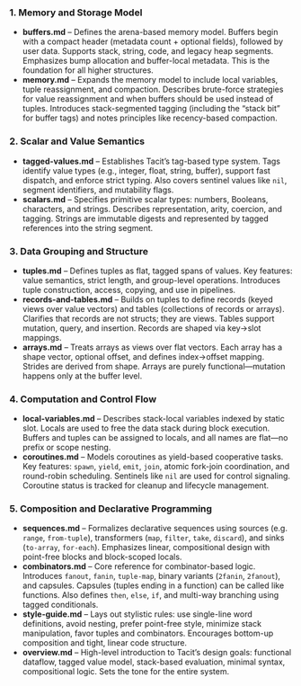 ### 1. **Memory and Storage Model**

* **buffers.md** – Defines the arena-based memory model. Buffers begin with a compact header (metadata count + optional fields), followed by user data. Supports stack, string, code, and legacy heap segments. Emphasizes bump allocation and buffer-local metadata. This is the foundation for all higher structures.
* **memory.md** – Expands the memory model to include local variables, tuple reassignment, and compaction. Describes brute-force strategies for value reassignment and when buffers should be used instead of tuples. Introduces stack-segmented tagging (including the “stack bit” for buffer tags) and notes principles like recency-based compaction.

### 2. **Scalar and Value Semantics**

* **tagged-values.md** – Establishes Tacit’s tag-based type system. Tags identify value types (e.g., integer, float, string, buffer), support fast dispatch, and enforce strict typing. Also covers sentinel values like `nil`, segment identifiers, and mutability flags.
* **scalars.md** – Specifies primitive scalar types: numbers, Booleans, characters, and strings. Describes representation, arity, coercion, and tagging. Strings are immutable digests and represented by tagged references into the string segment.

### 3. **Data Grouping and Structure**

* **tuples.md** – Defines tuples as flat, tagged spans of values. Key features: value semantics, strict length, and group-level operations. Introduces tuple construction, access, copying, and use in pipelines.
* **records-and-tables.md** – Builds on tuples to define records (keyed views over value vectors) and tables (collections of records or arrays). Clarifies that records are not structs; they are views. Tables support mutation, query, and insertion. Records are shaped via key→slot mappings.
* **arrays.md** – Treats arrays as views over flat vectors. Each array has a shape vector, optional offset, and defines index→offset mapping. Strides are derived from shape. Arrays are purely functional—mutation happens only at the buffer level.

### 4. **Computation and Control Flow**

* **local-variables.md** – Describes stack-local variables indexed by static slot. Locals are used to free the data stack during block execution. Buffers and tuples can be assigned to locals, and all names are flat—no prefix or scope nesting.
* **coroutines.md** – Models coroutines as yield-based cooperative tasks. Key features: `spawn`, `yield`, `emit`, `join`, atomic fork-join coordination, and round-robin scheduling. Sentinels like `nil` are used for control signaling. Coroutine status is tracked for cleanup and lifecycle management.

### 5. **Composition and Declarative Programming**

* **sequences.md** – Formalizes declarative sequences using sources (e.g. `range`, `from-tuple`), transformers (`map`, `filter`, `take`, `discard`), and sinks (`to-array`, `for-each`). Emphasizes linear, compositional design with point-free blocks and block-scoped locals.
* **combinators.md** – Core reference for combinator-based logic. Introduces `fanout`, `fanin`, `tuple-map`, binary variants (`2fanin`, `2fanout`), and capsules. Capsules (tuples ending in a function) can be called like functions. Also defines `then`, `else`, `if`, and multi-way branching using tagged conditionals.
* **style-guide.md** – Lays out stylistic rules: use single-line word definitions, avoid nesting, prefer point-free style, minimize stack manipulation, favor tuples and combinators. Encourages bottom-up composition and tight, linear code structure.
* **overview\.md** – High-level introduction to Tacit’s design goals: functional dataflow, tagged value model, stack-based evaluation, minimal syntax, compositional logic. Sets the tone for the entire system.
